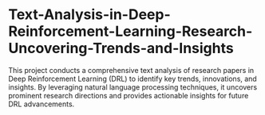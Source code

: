 # Text-Analysis-in-Deep-Reinforcement-Learning-Research-Uncovering-Trends-and-Insights
This project conducts a comprehensive text analysis of research papers in Deep Reinforcement Learning (DRL) to identify key trends, innovations, and insights. By leveraging natural language processing techniques, it uncovers prominent research directions and provides actionable insights for future DRL advancements.
